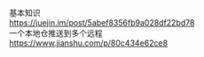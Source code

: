 基本知识  
https://juejin.im/post/5abef8356fb9a028df22bd78  
一个本地仓推送到多个远程  
https://www.jianshu.com/p/80c434e62ce8  
